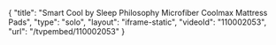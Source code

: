 {
    "title": "Smart Cool by Sleep Philosophy Microfiber Coolmax Mattress Pads",
    "type": "solo",
    "layout": "iframe-static",
    "videoId": "110002053",
    "url": "\/tvpembed\/110002053"
}